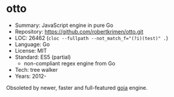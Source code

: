 # otto

* Summary:    JavaScript engine in pure Go
* Repository: https://github.com/robertkrimen/otto.git
* LOC:        26462 (`cloc --fullpath --not_match_f="(?i)(test)" .`)
* Language:   Go
* License:    MIT
* Standard:   ES5 (partial)
   * non-compliant regex engine from Go
* Tech:       tree walker
* Years:      2012-

Obsoleted by newer, faster and full-featured [goja](goja.md) engine.
